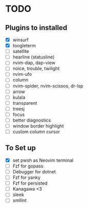 # TODO

## Plugins to installed
- [x] winsurf
- [x] toogleterm
- [ ] satellite
- [ ] hearline (statusline)
- [ ] nvim-dap, dap-view
- [ ] noice, trouble, twilight
- [ ] nvim-ufo
- [ ] column
- [ ] nvim-spider, nvim-scissos, dr-lsp
- [ ] arrow
- [ ] kulala
- [ ] transparent
- [ ] treesj
- [ ] focus
- [ ] better diagnostics
- [ ] window border highlight
- [ ] custom column cursor

## To Set up
- [x] set pwsh as Neovim terminal
- [ ] Fzf for gopass
- [ ] Debugger for dotnet
- [ ] Fzf for yanky
- [ ] Fzf for persisted
- [ ] Kanagawa <3
- [ ] sleek
- [ ] xmllint
